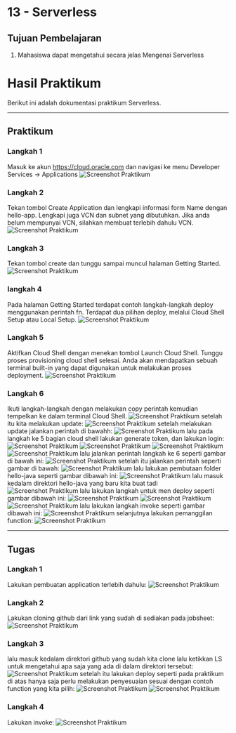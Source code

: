 # 13 - Serverless

## Tujuan Pembelajaran

1. Mahasiswa dapat mengetahui secara jelas Mengenai Serverless

# Hasil Praktikum

Berikut ini adalah dokumentasi praktikum Serverless.

---
## Praktikum 
### Langkah 1
Masuk ke akun https://cloud.oracle.com dan navigasi ke menu Developer Services -> Applications
![Screenshot Praktikum](img/1.png)
### Langkah 2
Tekan tombol Create Application dan lengkapi informasi form Name dengan hello-app. Lengkapi juga VCN dan subnet yang dibutuhkan. Jika anda belum mempunyai VCN, silahkan membuat terlebih dahulu VCN.
![Screenshot Praktikum](img/2.png)
### Langkah 3
Tekan tombol create dan tunggu sampai muncul halaman Getting Started.
![Screenshot Praktikum](img/3.png)
### langkah 4
Pada halaman Getting Started terdapat contoh langkah-langkah deploy menggunakan perintah fn. Terdapat dua pilihan deploy, melalui Cloud Shell Setup atau Local Setup.
![Screenshot Praktikum](img/5.png)
### Langkah 5
Aktifkan Cloud Shell dengan menekan tombol Launch Cloud Shell. Tunggu proses provisioning cloud shell selesai. Anda akan mendapatkan sebuah terminal built-in yang dapat digunakan untuk melakukan proses deployment.
![Screenshot Praktikum](img/9.png)
### Langkah 6
Ikuti langkah-langkah dengan melakukan copy perintah kemudian tempelkan ke dalam terminal Cloud Shell.
![Screenshot Praktikum](img/10.png)
setelah itu kita melakukan update:
![Screenshot Praktikum](img/11.png)
setelah melakukan update jalankan perintah di bawahh:
![Screenshot Praktikum](img/12.png)
lalu pada langkah ke 5 bagian cloud shell lakukan generate token, dan lakukan login:
![Screenshot Praktikum](img/13.png)
![Screenshot Praktikum](img/14.png)
![Screenshot Praktikum](img/15.png)
![Screenshot Praktikum](img/16.png)
lalu jalankan perintah langkah ke 6 seperti gambar di bawah ini:
![Screenshot Praktikum](img/17.png)
setelah itu jalankan perintah seperti gambar di bawah:
![Screenshot Praktikum](img/18.png)
lalu lakukan pembutaan folder hello-java seperti gambar dibawah ini:
![Screenshot Praktikum](img/19.png)
lalu masuk kedalam direktori hello-java yang baru kita buat tadi
![Screenshot Praktikum](img/20.png)
lalu lakukan langkah untuk men deploy seperti gambar dibawah ini:
![Screenshot Praktikum](img/21.png)
![Screenshot Praktikum](img/22.png)
![Screenshot Praktikum](img/23.png)
lalu lakukan langkah invoke seperti gambar dibawah ini:
![Screenshot Praktikum](img/24.png)
selanjutnya lakukan pemanggilan function:
![Screenshot Praktikum](img/25.png)

---

## Tugas

### Langkah 1
Lakukan pembuatan application terlebih dahulu:
![Screenshot Praktikum](img/33.png)

### Langkah 2
Lakukan cloning github dari link yang sudah di sediakan pada jobsheet:
![Screenshot Praktikum](img/34.png)

### Langkah 3
lalu masuk kedalam direktori github yang sudah kita clone lalu ketikkan LS untuk mengetahui apa saja yang ada di dalam direktori tersebut:
![Screenshot Praktikum](img/35.png)
setelah itu lakukan deploy seperti pada praktikum di atas hanya saja perlu melakukan penyesuaian sesuai dengan contoh function yang kita pilih: 
![Screenshot Praktikum](img/36.png)
![Screenshot Praktikum](img/37.png)

### Langkah 4
Lakukan invoke:
![Screenshot Praktikum](img/38.png)
